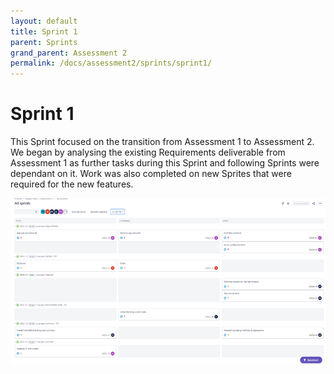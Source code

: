 ```yaml
---
layout: default
title: Sprint 1
parent: Sprints
grand_parent: Assessment 2
permalink: /docs/assessment2/sprints/sprint1/
---
```


# Sprint 1

This Sprint focused on the transition from Assessment 1 to Assessment 2. We began by analysing the existing Requirements deliverable from Assessment 1 as further tasks during this Sprint and following Sprints were dependant on it.  Work was also completed on new Sprites that were required for the new features.

![Sprint 1](/docs/assets/assessment2/static/sprints/Sprint1.png "Sprint 1")